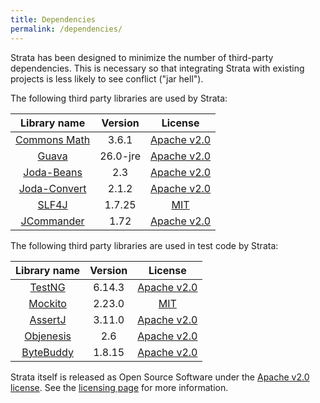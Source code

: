 ```yaml
---
title: Dependencies
permalink: /dependencies/
---
```


Strata has been designed to minimize the number of third-party dependencies.
This is necessary so that integrating Strata with existing projects is less likely to see conflict ("jar hell").

The following third party libraries are used by Strata:

| Library name          | Version | License                                                                     |
|:---------------------:|:-------:|:--------------------------------------------------------------:|
| [Commons Math](https://commons.apache.org/math/)      | 3.6.1    | [Apache v2.0](https://www.apache.org/licenses/LICENSE-2.0.html) |
| [Guava](https://github.com/google/guava)              | 26.0-jre | [Apache v2.0](https://www.apache.org/licenses/LICENSE-2.0.html) |
| [Joda-Beans](http://www.joda.org/joda-beans/)         | 2.3      | [Apache v2.0](https://www.apache.org/licenses/LICENSE-2.0.html) |
| [Joda-Convert](http://www.joda.org/joda-convert/)     | 2.1.2    | [Apache v2.0](https://www.apache.org/licenses/LICENSE-2.0.html) |
| [SLF4J](https://www.slf4j.org/)                       | 1.7.25   | [MIT](https://opensource.org/licenses/mit-license.php) |
| [JCommander](http://jcommander.org/)                  | 1.72     | [Apache v2.0](https://www.apache.org/licenses/LICENSE-2.0.html) |

The following third party libraries are used in test code by Strata:

| Library name          | Version | License                                                                     |
|:---------------------:|:-------:|:--------------------------------------------------------------:|
| [TestNG](https://testng.org)                          | 6.14.3  | [Apache v2.0](https://www.apache.org/licenses/LICENSE-2.0.html) |
| [Mockito](https://site.mockito.org/)                  | 2.23.0  | [MIT](https://github.com/mockito/mockito/blob/master/LICENSE) |
| [AssertJ](http://joel-costigliola.github.io/assertj/) | 3.11.0  | [Apache v2.0](https://www.apache.org/licenses/LICENSE-2.0.html) |
| [Objenesis](http://objenesis.org/)                    | 2.6     | [Apache v2.0](https://www.apache.org/licenses/LICENSE-2.0.html) |
| [ByteBuddy](https://bytebuddy.net/#/)                 | 1.8.15  | [Apache v2.0](https://www.apache.org/licenses/LICENSE-2.0.html) |

Strata itself is released as Open Source Software under the [Apache v2.0 license](https://www.apache.org/licenses/LICENSE-2.0.html).
See the [licensing page]({{site.baseurl}}/licensing) for more information.
